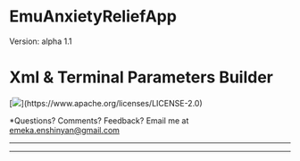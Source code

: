 # EmuAnxietyReliefApp
Version: alpha 1.1


# Xml & Terminal Parameters Builder

[![](https://img.shields.io/badge/4.1-Android-blue.svg?)](https://www.apache.org/licenses/LICENSE-2.0)

*Questions?  Comments?  Feedback? Email me at emeka.enshinyan@gmail.com 

-----


---
